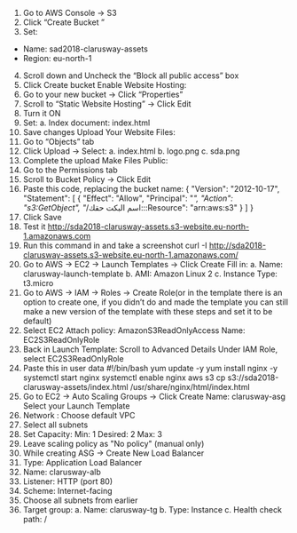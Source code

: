 1) Go to AWS Console → S3
2) Click “Create Bucket ”
3) Set:
- Name: sad2018-clarusway-assets
- Region: eu-north-1
4) Scroll down and Uncheck the “Block all public access” box
5) Click Create bucket
Enable Website Hosting:
6) Go to your new bucket → Click “Properties”
7) Scroll to “Static Website Hosting” → Click Edit
8) Turn it ON
9) Set:
a. Index document: index.html
10) Save changes
Upload Your Website Files:
11) Go to “Objects” tab
12) Click Upload → Select:
a. index.html
b. logo.png
c. sda.png
13) Complete the upload
Make Files Public:
14) Go to the Permissions tab
15) Scroll to Bucket Policy → Click Edit
16) Paste this code, replacing the bucket name:
{
"Version": "2012-10-17",
"Statement": [
{
"Effect": "Allow",
"Principal": "*",
"Action": "s3:GetObject",
"*/اسم البكت حقك:::Resource": "arn:aws:s3"
}
]
}
17) Click Save
18) Test it
http://sda2018-clarusway-assets.s3-website.eu-north-1.amazonaws.com
19) Run this command in and take a screenshot
curl -I http://sda2018-clarusway-assets.s3-website.eu-north-1.amazonaws.com/
20) Go to AWS → EC2 → Launch Templates → Click Create
Fill in:
a. Name: clarusway-launch-template
b. AMI: Amazon Linux 2
c. Instance Type: t3.micro
21) Go to AWS → IAM → Roles → Create Role(or in the template there is an
option to create one, if you didn’t do and made the template you can still
make a new version of the template with these steps and set it to be
default)
22) Select EC2
Attach policy: AmazonS3ReadOnlyAccess
Name: EC2S3ReadOnlyRole
23) Back in Launch Template:
Scroll to Advanced Details
Under IAM Role, select EC2S3ReadOnlyRole
24) Paste this in user data
#!/bin/bash
yum update -y
yum install nginx -y
systemctl start nginx
systemctl enable nginx
aws s3 cp s3://sda2018-clarusway-assets/index.html
/usr/share/nginx/html/index.html
25) Go to EC2 → Auto Scaling Groups → Click Create
Name: clarusway-asg
Select your Launch Template
26) Network :
Choose default VPC
27) Select all subnets
28) Set Capacity:
Min: 1
Desired: 2
Max: 3
29) Leave scaling policy as "No policy" (manual only)
30) While creating ASG → Create New Load Balancer
31) Type: Application Load Balancer
32) Name: clarusway-alb
33) Listener: HTTP (port 80)
34) Scheme: Internet-facing
35) Choose all subnets from earlier
36) Target group:
a. Name: clarusway-tg
b. Type: Instance
c. Health check path: /
